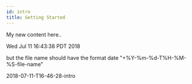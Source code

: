 ```yaml
---
id: intro
title: Getting Started
---
```


My new content here..

Wed Jul 11 16:43:38 PDT 2018

but the file name should have the format date "+%Y-%m-%d-T%H-%M-%S-file-name"

2018-07-11-T16-46-28-intro
